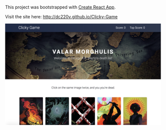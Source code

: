 This project was bootstrapped with [Create React App](https://github.com/facebookincubator/create-react-app).

Visit the site here:
http://dc220v.github.io/Clicky-Game

![Screenshot](/public/screenshot.png)
